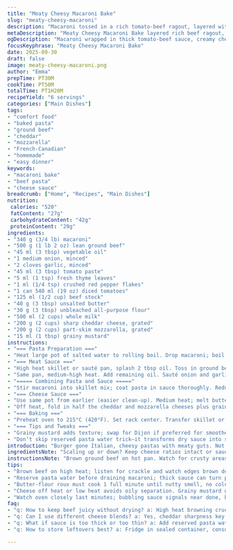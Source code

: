 ```yaml
---
title: "Meaty Cheesy Macaroni Bake"
slug: "meaty-cheesy-macaroni"
description: "Macaroni tossed in a rich tomato-beef ragout, layered with creamy cheese sauce and browned mozzarella cheddar crust. Beef browned just right, sauce thickened not too thin or pasty, cheesy top melted and bubbly. Uses fresh thyme and a pinch of chili flakes for subtle punch. Oven finished to golden glory, broiling optional for that extra crust. Swapped Dijon mustard for grainy for texture and tang. Water reserved from pasta to loosen sauce if thickens too much. Fat content balanced with lean ground beef and moderate butter. No eggs, no nuts—simple, hearty, and gratifying."
metaDescription: "Meaty Cheesy Macaroni Bake layered rich beef ragout, creamy cheese sauce, browned mozzarella cheddar crust. Savory thyme and chili flakes, baked golden brown."
ogDescription: "Macaroni wrapped in thick tomato-beef sauce, creamy cheese, and crispy browned crust. Thyme, chili flicker, grainy mustard tang. Oven-baked comfort food."
focusKeyphrase: "Meaty Cheesy Macaroni Bake"
date: 2025-09-30
draft: false
image: meaty-cheesy-macaroni.png
author: "Emma"
prepTime: PT30M
cookTime: PT50M
totalTime: PT1H20M
recipeYield: "6 servings"
categories: ["Main Dishes"]
tags:
- "comfort food"
- "baked pasta"
- "ground beef"
- "cheddar"
- "mozzarella"
- "French-Canadian"
- "homemade"
- "easy dinner"
keywords:
- "macaroni bake"
- "beef pasta"
- "cheese sauce"
breadcrumb: ["Home", "Recipes", "Main Dishes"]
nutrition: 
 calories: "520"
 fatContent: "27g"
 carbohydrateContent: "42g"
 proteinContent: "29g"
ingredients:
- "340 g (3/4 lb) macaroni"
- "500 g (1 lb 2 oz) lean ground beef"
- "45 ml (3 tbsp) vegetable oil"
- "1 medium onion, minced"
- "2 cloves garlic, minced"
- "45 ml (3 tbsp) tomato paste"
- "5 ml (1 tsp) fresh thyme leaves"
- "1 ml (1/4 tsp) crushed red pepper flakes"
- "1 can 540 ml (19 oz) diced tomatoes"
- "125 ml (1/2 cup) beef stock"
- "40 g (3 tbsp) unsalted butter"
- "30 g (3 tbsp) unbleached all-purpose flour"
- "500 ml (2 cups) whole milk"
- "200 g (2 cups) sharp cheddar cheese, grated"
- "200 g (2 cups) part-skim mozzarella, grated"
- "15 ml (1 tbsp) grainy mustard"
instructions:
- "=== Pasta Preparation ==="
- "Heat large pot of salted water to rolling boil. Drop macaroni; boil until just before al dente, usually 7 minutes but depends on brand. A chewy bite; don’t overcook, it will finish in oven. Before draining, scoop out 125 ml (1/2 cup) pasta water—save this magic for thinning sauce if needed. Drain macaroni well; set aside."
- "=== Meat Sauce ==="
- "High heat skillet or sauté pan, splash 2 tbsp oil. Toss in ground beef, break apart with wooden spoon, brown aggressively until crusty bits appear and meat’s deep brown, about 8 minutes. Salt and pepper while cooking; flavor builds here. Pull meat out; set aside in bowl to rest."
- "Same pan, medium-high heat. Add remaining oil. Sauté onion and garlic until soft, translucent, and smelling sweet—about 4 minutes. Toss in tomato paste, thyme, red pepper flakes; stir 1 minute. Tomatoes in with their juice, then beef stock added. Return browned beef to skillet. Simmer uncovered, stirring often until liquid almost evaporated, sauce thick but still moist, roughly 15 minutes."
- "===== Combining Pasta and Sauce ====="
- "Stir macaroni into skillet mix; coat pasta in sauce thoroughly. Reduce heat to medium. Stir continuously for 2-3 minutes to let sauce cling to pasta. Watch texture—too dry, splash reserved pasta water little by little to loosen. Taste and adjust salt and pepper now. Remove from heat."
- "=== Cheese Sauce ==="
- "Use same pot from earlier (easier clean-up). Medium heat; melt butter fully but do not brown. Whisk in flour; cook roux, stirring, for 1 minute until it smells nutty but no color change. Gradually whisk in milk, keep stirring to avoid lumps. Bring to gentle boil; whisk constantly until sauce thickens, about 2 minutes."
- "Off heat, fold in half the cheddar and mozzarella cheeses plus grainy mustard. Salt and pepper. Cheese should melt into smooth, thick sauce. Pour sauce evenly over the macaronis and meat mixture; spread thoroughly. Sprinkle remaining cheddar and mozzarella on top for gratin crust."
- "=== Baking ==="
- "Preheat oven to 215°C (420°F). Set rack center. Transfer skillet or put mixture into shallow baking dish. Bake 12-15 minutes until sauce bubbles aggressively and top is golden brown. If surface not browned enough, switch to broil for 2-3 minutes—watch carefully to avoid burning. Let rest 5 minutes before serving to settle flavors and thicken further."
- "=== Tips and Tweaks ==="
- "Grainy mustard adds texture; swap for Dijon if preferred for smoother taste. Mozzarella balanced part-skim for melt without greasy mess. Lean beef controls grease; pork or turkey are valid but adjust seasoning. Sauce thickness crucial: liquify with pasta water or reduce more but never paste-like. Baking seals flavor, keeps pasta cozy and moist."
- "Don’t skip reserved pasta water trick—it transforms dry sauce into silky coating. Pan choice matters: oven-proof skillet saves a dish and scrubbing, but baking dish is fine. Stir meat often for browning—not stewing. Using fresh thyme over dried gives vibrant earthy hints. Feel and smell progress; browned bits and tomato aromas key check marks."
introduction: "Burger gone Italian, cheesy pastas with meaty guts. Not just mac and cheese—the beef sings. Pungent thyme, spicy flicker from red pepper in the background. I always keep pasta water nearby, fixes sauce stiffness instantly. Browning beef right turns flavor volume way up; stewing meat results in flat taste. Cheese sauce handles all the glue business, thick but no clumps, thanks to slow, steady whisking. Oven baking with broil accentuates the crust, making it crunchy-cheesy at top and gooey beneath. This isn’t fast food but not complicated either. Real comfort plate — revel in the aroma of fading tomato stew mixed with molten cheddar and mozzarella. No shortcuts missing, just direct heat soul. Grainy mustard? Might sound odd but that little pop wakes the cheese, try it."
ingredientsNote: "Scaling up or down? Keep cheese ratios intact or sauce gets off balance. Whole milk creates luscious sauce; skim or alternative milk won't thicken right—if you must, add an extra tbsp flour to compensate. Ground beef swap? Pork or turkey lean, add umami powder or Worcestershire for depth. Fresh thyme preferred; dried works if you crush it finely beforehand to release oils. Crushed red pepper flakes adjustable by taste—start small if unaccustomed. Grainy mustard adds texture beneath cheese; Dijon for smoother tang. Pasta water—always save at least half a cup. No oil? Butter or bacon grease works, but changes flavor. Onion garlic sauté slow enough to avoid crisp edges yet caramelized aroma ideal; no burnt garlic, never."
instructionsNote: "Brown ground beef on hot pan. Watch for crusty areas; those bits give deep taste. After removing beef, use same pan for onions/garlic—retains flavor bits. Tomato paste sauté activates brightness. Reduce liquids fully to concentrate flavors—don’t rush. Toss pasta in, let sauce thicken as it marries. Cheese sauce roux needs constant whisking to prevent lumps. When boiling milk in roux, don’t turn heat up too fast or curdling risk rises. Add cheese off heat, stir gently to melt smoothly. Grainy mustard incorporates tang and crumbly texture. Spread sauce atop pasta evenly; then sprinkle cheese for even browning. Bake until bubbly; broil close attention. Timing approximate—check visual cues over clock. Rest finishing plate for cohesive flavors and avoid molten burns. Practical tip: measuring and mixing cheeses before hand speeds step. Serve after brief cooldown, else cutting messy."
tips:
- "Brown beef on high heat; listen for crackle and watch edges brown deeply. Brown bits matter, flavor packed. Don’t stir too often, let crust form. Rest meat separately; juices redistribute, keeps beef juicy and tender."
- "Reserve pasta water before draining macaroni; thick sauce can turn pasty fast. Add water bit by bit to loosen sauce. Stops clumpy texture and keeps coating glossy. Pasta water salty, adjust seasoning after adding."
- "Butter-flour roux must cook 1 full minute until nutty smell, no color change. Whisk in milk slowly, no lumps allowed. Heat medium, don’t rush boil or sauce curdles. Whisk constantly; thickens fast near boiling point."
- "Cheese off heat or low heat avoids oily separation. Grainy mustard gives cheese sauce texture and tang; Dijon swap if smooth taste wanted but loses texture. Mix half cheese in sauce, sprinkle rest on top for crust crunch."
- "Watch oven closely last minutes; bubbling sauce signals near done, browning top is visual cue. Broil 2-3 minutes optional but risky; crust forms fast. Rest bake plate for 5 minutes; sauce thickens, flavors meld, easier cutting."
faq:
- "q: How to keep beef juicy without drying? a: High heat browning crucial; crust forms seal. Rest meat separate off heat. Avoid stewing beef or overcrowding pan. Hot pan equals flavor layers, don’t rush browning."
- "q: Can I use different cheese blends? a: Yes, cheddar sharpness key, mozzarella for melt. Swap part with gouda or gruyère if you like. Avoid overly greasy cheeses. Balance textures; melting cheeses bind sauce."
- "q: What if sauce is too thick or too thin? a: Add reserved pasta water gradually if thick. Thin with stock or milk if needed but careful. Over-thick leads to gluey mouthfeel, thin won’t cling. Watch after adding liquids; sauce changes fast."
- "q: How to store leftovers best? a: Fridge in sealed container, consume 2-3 days. Reheat oven or microwave, add splash milk if dry. Freeze in portions okay but cheese crust may lose crispness. Defrost gently for best texture."

---
```

